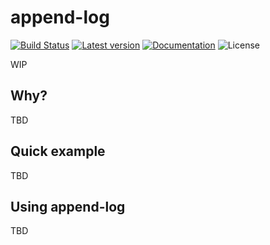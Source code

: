 # append-log
[![Build Status](https://secure.travis-ci.org/indutny/append-log.svg)](http://travis-ci.org/indutny/append-log)
[![Latest version](https://img.shields.io/crates/v/append-log.svg)](https://crates.io/crates/append-log)
[![Documentation](https://docs.rs/append-log/badge.svg)](https://docs.rs/append-log)
![License](https://img.shields.io/crates/l/append-log.svg)

WIP

## Why?

TBD

## Quick example

TBD

## Using append-log

TBD
